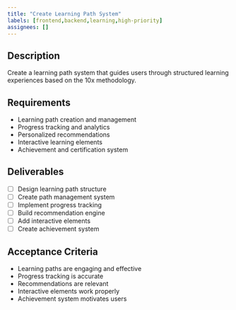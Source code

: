 ```yaml
---
title: "Create Learning Path System"
labels: [frontend,backend,learning,high-priority]
assignees: []
---
```



## Description
Create a learning path system that guides users through structured learning experiences based on the 10x methodology.

## Requirements
- Learning path creation and management
- Progress tracking and analytics
- Personalized recommendations
- Interactive learning elements
- Achievement and certification system

## Deliverables
- [ ] Design learning path structure
- [ ] Create path management system
- [ ] Implement progress tracking
- [ ] Build recommendation engine
- [ ] Add interactive elements
- [ ] Create achievement system

## Acceptance Criteria
- Learning paths are engaging and effective
- Progress tracking is accurate
- Recommendations are relevant
- Interactive elements work properly
- Achievement system motivates users

